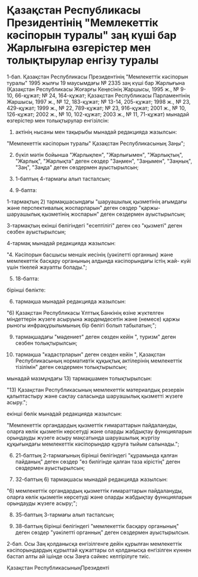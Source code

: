 # Қазақстан Республикасы Президентінің "Мемлекеттік кәсіпорын туралы" заң күші бар Жарлығына өзгерістер мен толықтырулар енгізу туралы

1-бап. Қазақстан Республикасы Президентiнiң "Мемлекеттiк кәсiпорын туралы" 1995 жылғы 19 маусымдағы № 2335 заң күшi бар Жарлығына (Қазақстан Республикасы Жоғарғы Кеңесiнің Жаршысы, 1995 ж., № 9-10, 66-құжат; № 24, 164-құжат; Қазақстан Республикасы Парламентiнің Жаршысы, 1997 ж., № 12, 183-құжат; № 13-14, 205-құжат; 1998 ж., № 23, 429-құжат; 1999 ж., № 22, 789-құжат; № 23, 916-құжат; 2001 ж., № 10, 126-құжат; 2002 ж., № 10, 102-құжат; 2003 ж., № 11, 71-құжат) мынадай өзгерістер мен толықтырулар енгізілсiн:

1) актiнің нысаны мен тақырыбы мынадай редакцияда жазылсын:

"Мемлекеттік кәсіпорын туралы" Қазақстан Республикасының Заңы";

2) бүкiл мәтiн бойынша "Жарлықпен", "Жарлығымен", "Жарлықтың", "Жарлық", "Жарлықта" деген сөздер "Заңмен", "Заңымен", "Заңның", "Заң", "Заңда" деген сөздермен ауыстырылсын;

3) 1-баптың 4-тармағы алып тасталсын;

4) 9-бапта:

1-тармақтың 2) тармақшасындағы "шаруашылық қызметiнің ағымдағы және перспективалық жоспарларын" деген сөздер "қаржы-шаруашылық қызметiнiң жоспарын" деген сөздермен ауыстырылсын;

3-тармақтың екiншi бөлiгiндегi "есептiлiгi" деген сөз "қызметi" деген сөзбен ауыстырылсын;

4-тармақ мынадай редакцияда жазылсын:

"4. Кәсiпорын басшысы меншiк иесiнiң (уәкiлеттi органның) және мемлекеттiк басқару органының алдында кәсiпорындағы iстiң жай- күйі үшін тiкелей жауапты болады.";

5) 18-бапта:

бiрiншi бөлікте:

6) тармақша мынадай редакцияда жазылсын:

"6) Қазақстан Республикасы Ұлттық Банкiнiң өзiне жүктелген мiндеттерiн жүзеге асыруына жәрдемдесетiн және (немесе) қаржы рыногы инфрақұрылымының бiр бөлігі болып табылатын;";

9) тармақшадағы "мәдениет" деген сөзден кейiн ", туризм" деген сөзбен толықтырылсын;

12) тармақша "кадастрларын" деген сөзден кейiн ", Қазақстан Pecпубликасының нормативтік құқықтық актiлерiнiң мемлекеттiк тiзiлiмiн" деген сөздермен толықтырылсын;

мынадай мазмұндағы 13) тармақшамен толықтырылсын:

"13) Қазақстан Республикасының мемлекеттiк материалдық резервiн қалыптастыру және сақтау саласында шаруашылық қызметтi жүзеге асыру.";

екiншi бөлік мынадай редакцияда жазылсын:

"Мемлекеттiк органдардың қызметтiк ғимараттарын пайдалануды, оларға көлiк қызметiн көрсетудi және оларды жабдықтау функцияларын орындауды жүзеге асыру мақсатында шаруашылық жүргiзу құқығындағы мемлекеттiк кәсiпорындар құруға тыйым салынады.";

6) 21-баптың 2-тармағының бiрiншi бөлiгіндегі "құрамында қалған пайданың" деген сөздер "өз билігінде қалған таза кiрiстің" деген сөздермен ауыстырылсын;

7) 32-баптың 6) тармақшасы мынадай редакцияда жазылсын:

"6) мемлекеттік органдардың қызметтiк ғимараттарын пайдалануды, оларға көлік қызметiн көрсетудi және оларды жабдықтау функцияларын орындауды жүзеге асыру;";

8) 35-баптың 3-тармағы алып тасталсын;

9) 38-баптың бiрiншi бөлiгiндегi "мемлекеттiк басқару органының" деген сөздер "уәкiлеттi органның" деген сөздермен ауыстырылсын.

2-бап. Осы Заң қолданысқа енгiзiлгенге дейiн құрылған мемлекеттік кәсiпорындардың құрылтай құжаттары ол қолданысқа енгiзiлген күннен бастап алты ай iшiнде осы Заңға сәйкес келтiрiлуге тиiс.

Қазақстан РеспубликасыныңПрезиденті

